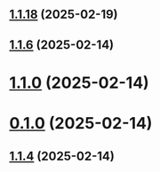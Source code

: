 ## [1.1.18](https://github.com/ErBots/npm-yt/compare/v1.1.6...v1.1.18) (2025-02-19)

## [1.1.6](https://github.com/ErBots/npm-yt/compare/v1.1.0...v1.1.6) (2025-02-14)

# [1.1.0](https://github.com/ErBots/npm-yt/compare/v0.1.0...v1.1.0) (2025-02-14)

# [0.1.0](https://github.com/ErBots/npm-yt/compare/v1.1.4...v0.1.0) (2025-02-14)

## [1.1.4](https://github.com/ErBots/npm-yt/compare/v1.1.3...v1.1.4) (2025-02-14)
